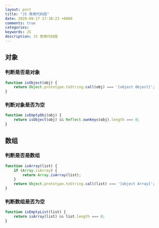 ```yaml
---
layout: post
title: "JS 常用代码段"
date: 2020-09-17 17:38:23 +0800
comments: true
categories: 
keywords: JS
description: JS 常用代码段
---
```


## 对象

### 判断是否是对象

```javascript
function isObject(obj) {
    return Object.prototype.toString.call(obj) === '[object Object]';
}
```

### 判断对象是否为空

```javascript
function isEmptyObj(obj) {
    return isObject(obj) && Reflect.ownKeys(obj).length === 0;
}

```

## 数组

### 判断是否是数组

```javascript
function isArray(list) {
    if (Array.isArray) {
        return Array.isArray(list);
    }
    return Object.prototype.toString.call(list) === '[object Array]';
}
```

### 判断数组是否为空

```javascript
function isEmptyList(list) {
    return isArray(list) && list.length === 0;
}
```